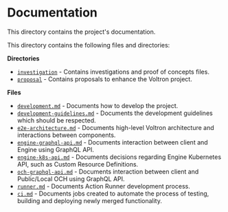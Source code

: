 # Documentation

This directory contains the project's documentation.

This directory contains the following files and directories:

**Directories**

- [`investigation`](./investigation) - Contains investigations and proof of concepts files.
- [`proposal`](./proposal) - Contains proposals to enhance the Voltron project.

**Files**

- [`development.md`](./development.md) - Documents how to develop the project.
- [`development-guidelines.md`](./development-guidelines.md) - Documents the development guidelines which should be respected.
- [`e2e-architecture.md`](./e2e-architecture.md) - Documents high-level Voltron architecture and interactions between components.
- [`engine-graphql-api.md`](./engine-graphql-api.md) - Documents interaction between client and Engine using GraphQL API.
- [`engine-k8s-api.md`](./engine-k8s-api.md) - Documents decisions regarding Engine Kubernetes API, such as Custom Resource Definitions.
- [`och-graphql-api.md`](./och-graphql-api.md) - Documents interaction between client and Public/Local OCH using GraphQL API.
- [`runner.md`](./runner.md) - Documents Action Runner development process.
- [`ci.md`](./ci.md) - Documents jobs created to automate the process of testing, building and deploying newly merged functionality.
